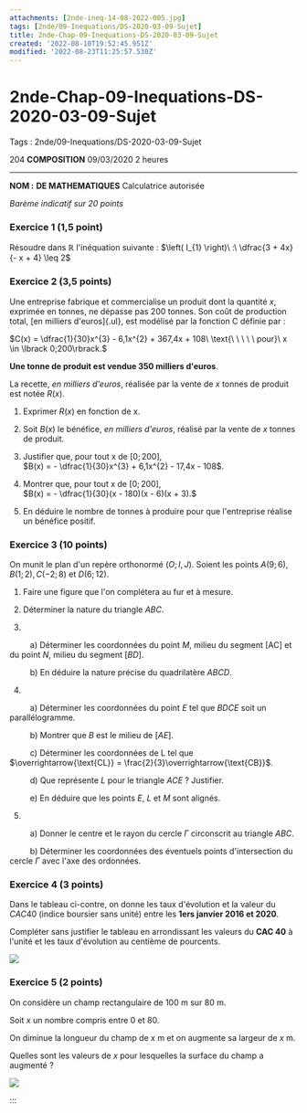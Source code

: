 ```yaml
---
attachments: [2nde-ineq-14-08-2022-005.jpg]
tags: [2nde/09-Inequations/DS-2020-03-09-Sujet]
title: 2nde-Chap-09-Inequations-DS-2020-03-09-Sujet
created: '2022-08-10T19:52:45.951Z'
modified: '2022-08-23T11:25:57.530Z'
---
```


  # 2nde-Chap-09-Inequations-DS-2020-03-09-Sujet
  
 Tags : 2nde/09-Inequations/DS-2020-03-09-Sujet
 
 
 
  204         **COMPOSITION**        09/03/2020 2 heures
  ----------- ---------------------- ------------------------
  **NOM :**   **DE MATHEMATIQUES**   Calculatrice autorisée

*Barème indicatif sur 20 points*

### **Exercice 1 (1,5 point)**

  Résoudre dans $\mathbb{R}$ l'inéquation suivante :   $\left( I_{1} \right)\ :\ \dfrac{3 + 4x}{- x + 4} \leq 2$
  

###  **Exercice 2 (3,5 points)**

Une entreprise fabrique et commercialise un produit dont la quantité $x$, exprimée en tonnes, ne dépasse pas 200 tonnes. Son coût de production total, [en milliers d'euros]{.ul}, est modélisé par la fonction C définie par :

$C(x) = \dfrac{1}{30}x^{3} - 6,1x^{2} + 367,4x + 108\ \text{\ \ \ \ \ pour}\ x \in \lbrack 0;200\rbrack.$

**Une tonne de produit est vendue 350 milliers d'euros**.

La recette, *en milliers d'euros*, réalisée par la vente de $x$ tonnes de produit est notée $R(x)$.

1.  Exprimer $R(x)$ en fonction de $\text{x.}$

2.  Soit $B(x)$ le bénéfice, *en milliers d'euros*, réalisé par la  vente de $x$ tonnes de produit.


1.  Justifier que, pour tout   $\text{x\ }\text{de}\ \lbrack 0;200\rbrack$,   
$B(x) = - \dfrac{1}{30}x^{3} + 6,1x^{2} - 17,4x - 108$.

2.  Montrer que, pour tout $\text{x\ }\text{de}\ \lbrack 0;200\rbrack$,   
$B(x) = - \dfrac{1}{30}(x - 180)(x - 6)(x + 3).$

3.  En déduire le nombre de tonnes à produire pour que l'entreprise   réalise un bénéfice positif.



###  **Exercice 3 (10 points)**

On munit le plan d'un repère orthonormé $(O ; I,  J)$. Soient les points $A(9 ;6), B(1 ;2), C(-2; 8)$ et $D(6 ;12)$.

1.  Faire une figure que l'on complétera au fur et à mesure.

2.  Déterminer la nature du triangle $ABC$.

3.  
$\qquad$ a) Déterminer les coordonnées du point $M$, milieu du segment  $\left\lbrack \text{AC} \right\rbrack$ et du point $N$, milieu du  segment $[BD]$.

$\qquad$ b) En déduire la nature précise du quadrilatère $ABCD$.

4) 
$\qquad$ a) Déterminer les coordonnées du point $E$ tel que $BDCE$ soit un parallélogramme.

$\qquad$ b) Montrer que $B$ est le milieu de $[AE]$.

$\qquad$ c) Déterminer les coordonnées de L tel que  $\overrightarrow{\text{CL}} = \frac{2}{3}\overrightarrow{\text{CB}}$.

$\qquad$ d) Que représente $L$ pour le triangle $ACE$ ? Justifier.

$\qquad$ e) En déduire que les points $E$, $L$ et $M$ sont alignés.

5.  
$\qquad$ a) Donner le centre et le rayon du cercle $\Gamma$ circonscrit au  triangle $ABC$.

$\qquad$ b) Déterminer les coordonnées des éventuels points d'intersection du cercle $\Gamma$ avec l'axe des ordonnées.




### **Exercice 4 (3 points)**

Dans le tableau ci-contre, on donne les taux d'évolution et la valeur du $CAC 40$ (indice boursier sans unité) entre les **1ers janvier 2016 et 2020**.

Compléter sans justifier le tableau en arrondissant les valeurs du **CAC 40** à l'unité et les taux d'évolution au centième de pourcents. 


![](@attachment/2nde-ineq-14-08-2022-005.jpg)

### **Exercice 5 (2 points)**

On considère un champ rectangulaire de 100 m sur 80 m.

Soit $x$ un nombre compris entre 0 et 80.

On diminue la longueur du champ de $x$ m et on augmente sa largeur de $x$ m.

Quelles sont les valeurs de $x$ pour lesquelles la surface du champ a augmenté ? 

![](@attachment/2nde-ineq-14-08-2022-006.jpg)




:::
